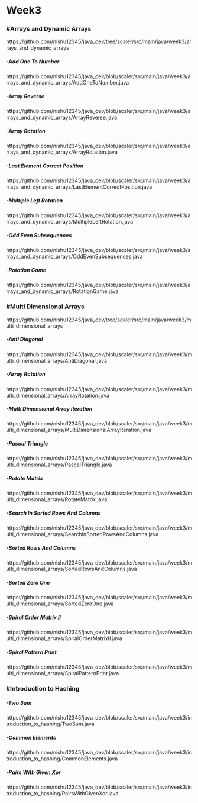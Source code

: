 # Week3

<h3>#Arrays and Dynamic Arrays</h3>
https://github.com/nishu12345/java_dev/tree/scaler/src/main/java/week3/arrays_and_dynamic_arrays

<h5>-Add One To Number</h5>
https://github.com/nishu12345/java_dev/blob/scaler/src/main/java/week3/arrays_and_dynamic_arrays/AddOneToNumber.java

<h5>-Array Reverse</h5>
https://github.com/nishu12345/java_dev/blob/scaler/src/main/java/week3/arrays_and_dynamic_arrays/ArrayReverse.java

<h5>-Array Rotation</h5>
https://github.com/nishu12345/java_dev/blob/scaler/src/main/java/week3/arrays_and_dynamic_arrays/ArrayRotation.java

<h5>-Last Element Correct Position</h5>
https://github.com/nishu12345/java_dev/blob/scaler/src/main/java/week3/arrays_and_dynamic_arrays/LastElementCorrectPosition.java

<h5>-Multiple Left Rotation</h5>
https://github.com/nishu12345/java_dev/blob/scaler/src/main/java/week3/arrays_and_dynamic_arrays/MultipleLeftRotation.java

<h5>-Odd Even Subsequences</h5>
https://github.com/nishu12345/java_dev/blob/scaler/src/main/java/week3/arrays_and_dynamic_arrays/OddEvenSubsequences.java

<h5>-Rotation Game</h5>
https://github.com/nishu12345/java_dev/blob/scaler/src/main/java/week3/arrays_and_dynamic_arrays/RotationGame.java

<h3>#Multi Dimensional Arrays<br></h3>
https://github.com/nishu12345/java_dev/tree/scaler/src/main/java/week3/multi_dimensional_arrays

<h5>-Anti Diagonal</h5>
https://github.com/nishu12345/java_dev/blob/scaler/src/main/java/week3/multi_dimensional_arrays/AntiDiagonal.java

<h5>-Array Rotation</h5>
https://github.com/nishu12345/java_dev/blob/scaler/src/main/java/week3/multi_dimensional_arrays/ArrayRotation.java

<h5>-Multi Dimensional Array Iteration</h5>
https://github.com/nishu12345/java_dev/blob/scaler/src/main/java/week3/multi_dimensional_arrays/MultiDimensionalArrayIteration.java

<h5>-Pascal Triangle</h5>
https://github.com/nishu12345/java_dev/blob/scaler/src/main/java/week3/multi_dimensional_arrays/PascalTriangle.java

<h5>-Rotate Matrix</h5>
https://github.com/nishu12345/java_dev/blob/scaler/src/main/java/week3/multi_dimensional_arrays/RotateMatrix.java

<h5>-Search In Sorted Rows And Columns</h5>
https://github.com/nishu12345/java_dev/blob/scaler/src/main/java/week3/multi_dimensional_arrays/SearchInSortedRowsAndColumns.java

<h5>-Sorted Rows And Columns</h5>
https://github.com/nishu12345/java_dev/blob/scaler/src/main/java/week3/multi_dimensional_arrays/SortedRowsAndColumns.java

<h5>-Sorted Zero One</h5>
https://github.com/nishu12345/java_dev/blob/scaler/src/main/java/week3/multi_dimensional_arrays/SortedZeroOne.java

<h5>-Spiral Order Matrix II</h5>
https://github.com/nishu12345/java_dev/blob/scaler/src/main/java/week3/multi_dimensional_arrays/SpiralOrderMatrixII.java

<h5>-Spiral Pattern Print</h5>
https://github.com/nishu12345/java_dev/blob/scaler/src/main/java/week3/multi_dimensional_arrays/SpiralPatternPrint.java

<h3>#Introduction to Hashing<br></h3>

<h5>-Two Sum</h5>
https://github.com/nishu12345/java_dev/blob/scaler/src/main/java/week3/introduction_to_hashing/TwoSum.java

<h5>-Common Elements</h5>
https://github.com/nishu12345/java_dev/blob/scaler/src/main/java/week3/introduction_to_hashing/CommonElements.java

<h5>-Pairs With Given Xor</h5>
https://github.com/nishu12345/java_dev/blob/scaler/src/main/java/week3/introduction_to_hashing/PairsWithGivenXor.java